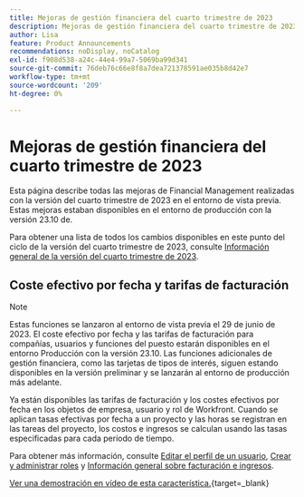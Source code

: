 ```yaml
---
title: Mejoras de gestión financiera del cuarto trimestre de 2023
description: Mejoras de gestión financiera del cuarto trimestre de 2023
author: Lisa
feature: Product Announcements
recommendations: noDisplay, noCatalog
exl-id: f908d538-a24c-44e4-99a7-5069ba99d341
source-git-commit: 76deb76c66e8f8a7dea721378591ae035b8d42e7
workflow-type: tm+mt
source-wordcount: '209'
ht-degree: 0%

---
```


# Mejoras de gestión financiera del cuarto trimestre de 2023

Esta página describe todas las mejoras de Financial Management realizadas con la versión del cuarto trimestre de 2023 en el entorno de vista previa. Estas mejoras estaban disponibles en el entorno de producción con la versión 23.10 de.

Para obtener una lista de todos los cambios disponibles en este punto del ciclo de la versión del cuarto trimestre de 2023, consulte [Información general de la versión del cuarto trimestre de 2023](/help/quicksilver/product-announcements/product-releases/23-q4-release-activity/23-q4-release-overview.md).

## Coste efectivo por fecha y tarifas de facturación

>[!NOTE]
>
>Estas funciones se lanzaron al entorno de vista previa el 29 de junio de 2023. El coste efectivo por fecha y las tarifas de facturación para compañías, usuarios y funciones del puesto estarán disponibles en el entorno Producción con la versión 23.10. Las funciones adicionales de gestión financiera, como las tarjetas de tipos de interés, siguen estando disponibles en la versión preliminar y se lanzarán al entorno de producción más adelante.

Ya están disponibles las tarifas de facturación y los costes efectivos por fecha en los objetos de empresa, usuario y rol de Workfront. Cuando se aplican tasas efectivas por fecha a un proyecto y las horas se registran en las tareas del proyecto, los costos e ingresos se calculan usando las tasas especificadas para cada período de tiempo.

Para obtener más información, consulte [Editar el perfil de un usuario](/help/quicksilver/administration-and-setup/add-users/create-and-manage-users/edit-a-users-profile.md), [Crear y administrar roles](/help/quicksilver/administration-and-setup/set-up-workfront/organizational-setup/create-manage-job-roles.md) y [Información general sobre facturación e ingresos](/help/quicksilver/manage-work/projects/project-finances/billing-and-revenue-overview.md).

[Ver una demostración en vídeo de esta característica.](https://video.tv.adobe.com/v/3424915/){target=_blank}
